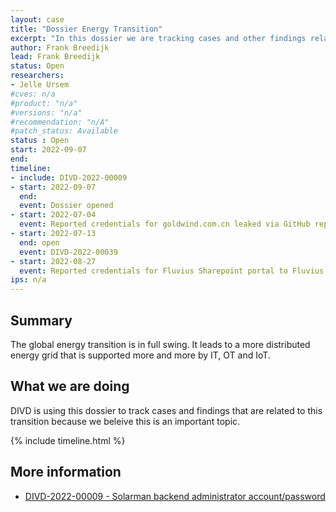 ```yaml
---
layout: case
title: "Dossier Energy Transition"
excerpt: "In this dossier we are tracking cases and other findings related to the global energy transition"
author: Frank Breedijk
lead: Frank Breedijk
status: Open
researchers:
- Jelle Ursem
#cves: n/a
#product: "n/a"
#versions: "n/a"
#recommendation: "n/A"
#patch_status: Available
status : Open
start: 2022-09-07
end: 
timeline:
- include: DIVD-2022-00009
- start: 2022-09-07
  end:
  event: Dossier opened
- start: 2022-07-04
  event: Reported credentials for goldwind.com.cn leaked via GitHub reported to CN Cert. Passwords have been changed.
- start: 2022-07-13
  end: open
  event: DIVD-2022-00039
- start: 2022-08-27
  event: Reported credentials for Fluvius Sharepoint portal to Fluvius. Credentials where quickly invalidated and repo has removed.
ips: n/a
---
```


## Summary

The global energy transition is in full swing. It leads to a more distributed energy grid that is supported more and more by IT, OT and IoT.


## What we are doing

DIVD is using this dossier to track cases and findings that are related to this transition because we beleive this is an important topic.

{% include timeline.html %}

## More information
* [DIVD-2022-00009 - Solarman backend administrator account/password](/DIVD-2022-00009/)